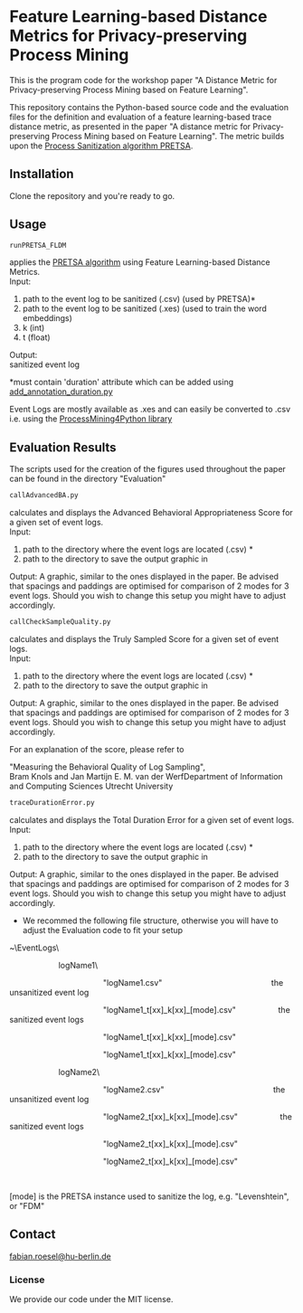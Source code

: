 # Feature Learning-based Distance Metrics for Privacy-preserving Process Mining

This is the program code for the workshop paper "A Distance Metric for Privacy-preserving Process Mining based on Feature Learning".

This repository contains the Python-based source code and the evaluation files for the definition and evaluation of a feature learning-based trace distance metric, as presented in the paper "A distance metric for Privacy-preserving Process Mining based on Feature Learning". 
The metric builds upon the [Process Sanitization algorithm PRETSA](https://github.com/samadeusfp/PRETSA).

## Installation

Clone the repository and you're ready to go.

## Usage

```python
runPRETSA_FLDM
```
applies the [PRETSA algorithm](https://github.com/samadeusfp/PRETSA) using Feature Learning-based Distance Metrics.\
Input:
1) path to the event log to be sanitized (.csv) (used by PRETSA)*
2) path to the event log to be sanitized (.xes) (used to train the word embeddings)
3) k (int)
4) t (float)

Output:\
sanitized event log

*must contain 'duration' attribute which can be added using [add_annotation_duration.py](https://github.com/samadeusfp/PRETSA/blob/master/add_annotation_duration.py)

Event Logs are mostly available as .xes and can easily be converted to .csv i.e. using the [ProcessMining4Python library](https://pm4py.fit.fraunhofer.de/)


## Evaluation Results

The scripts used for the creation of the figures used throughout the paper can be found in the directory "Evaluation"

```python
callAdvancedBA.py
```
calculates and displays the Advanced Behavioral Appropriateness Score for a given set of event logs.\
Input:
1) path to the directory where the event logs are located (.csv) *
2) path to the directory to save the output graphic in

Output: 
A graphic, similar to the ones displayed in the paper. Be advised that spacings and paddings are optimised for comparison of 2 modes for 3 event logs. Should you wish to change this setup you might have to adjust accordingly.

```python
callCheckSampleQuality.py
```
calculates and displays the Truly Sampled Score for a given set of event logs.\
Input:
1) path to the directory where the event logs are located (.csv) *
2) path to the directory to save the output graphic in

Output: 
A graphic, similar to the ones displayed in the paper. Be advised that spacings and paddings are optimised for comparison of 2 modes for 3 event logs. Should you wish to change this setup you might have to adjust accordingly.

For an explanation of the score, please refer to 

"Measuring the Behavioral Quality of Log Sampling",\
Bram Knols and Jan Martijn E. M. van der WerfDepartment of Information and Computing Sciences   Utrecht University


```python
traceDurationError.py
```
calculates and displays the Total Duration Error for a given set of event logs.\
Input:
1) path to the directory where the event logs are located (.csv) *
2) path to the directory to save the output graphic in

Output: 
A graphic, similar to the ones displayed in the paper. Be advised that spacings and paddings are optimised for comparison of 2 modes for 3 event logs. Should you wish to change this setup you might have to adjust accordingly.


* We recommed the following file structure, otherwise you will have to adjust the Evaluation code to fit your setup

~\EventLogs\\

&nbsp;&nbsp;&nbsp;&nbsp;&nbsp;&nbsp;&nbsp;&nbsp;&nbsp;&nbsp;&nbsp;&nbsp;&nbsp;&nbsp;&nbsp;&nbsp;&nbsp;&nbsp;&nbsp;&nbsp;&nbsp;&nbsp;logName1\\

&nbsp;&nbsp;&nbsp;&nbsp;&nbsp;&nbsp;&nbsp;&nbsp;&nbsp;&nbsp;&nbsp;&nbsp;&nbsp;&nbsp;&nbsp;&nbsp;&nbsp;&nbsp;&nbsp;&nbsp;&nbsp;&nbsp;&nbsp;&nbsp;&nbsp;&nbsp;&nbsp;&nbsp;&nbsp;&nbsp;&nbsp;&nbsp;&nbsp;&nbsp;&nbsp;&nbsp;&nbsp;&nbsp;&nbsp;&nbsp;&nbsp;&nbsp;"logName1.csv"&nbsp;&nbsp;&nbsp;&nbsp;&nbsp;&nbsp;&nbsp;&nbsp;&nbsp;&nbsp;&nbsp;&nbsp;&nbsp;&nbsp;&nbsp;&nbsp;&nbsp;&nbsp;&nbsp;&nbsp;&nbsp;&nbsp;&nbsp;&nbsp;&nbsp;&nbsp;&nbsp;&nbsp;&nbsp;&nbsp;&nbsp;&nbsp;&nbsp;&nbsp;&nbsp;&nbsp;&nbsp;&nbsp;&nbsp;&nbsp;&nbsp;&nbsp;&nbsp;&nbsp;&nbsp;&nbsp;&nbsp;&nbsp; the unsanitized event log

&nbsp;&nbsp;&nbsp;&nbsp;&nbsp;&nbsp;&nbsp;&nbsp;&nbsp;&nbsp;&nbsp;&nbsp;&nbsp;&nbsp;&nbsp;&nbsp;&nbsp;&nbsp;&nbsp;&nbsp;&nbsp;&nbsp;&nbsp;&nbsp;&nbsp;&nbsp;&nbsp;&nbsp;&nbsp;&nbsp;&nbsp;&nbsp;&nbsp;&nbsp;&nbsp;&nbsp;&nbsp;&nbsp;&nbsp;&nbsp;&nbsp;                     "logName1_t[xx]\_k[xx]_[mode].csv"&nbsp;&nbsp;&nbsp;&nbsp;&nbsp;&nbsp;&nbsp;&nbsp;&nbsp;&nbsp;&nbsp;&nbsp;&nbsp;&nbsp;&nbsp;&nbsp;&nbsp;&nbsp; the sanitized event logs


&nbsp;&nbsp;&nbsp;&nbsp;&nbsp;&nbsp;&nbsp;&nbsp;&nbsp;&nbsp;&nbsp;&nbsp;&nbsp;&nbsp;&nbsp;&nbsp;&nbsp;&nbsp;&nbsp;&nbsp;&nbsp;&nbsp;&nbsp;&nbsp;&nbsp;&nbsp;&nbsp;&nbsp;&nbsp;&nbsp;&nbsp;&nbsp;&nbsp;&nbsp;&nbsp;&nbsp;&nbsp;&nbsp;&nbsp;&nbsp;&nbsp;&nbsp;"logName1_t[xx]\_k[xx]_[mode].csv"

&nbsp;&nbsp;&nbsp;&nbsp;&nbsp;&nbsp;&nbsp;&nbsp;&nbsp;&nbsp;&nbsp;&nbsp;&nbsp;&nbsp;&nbsp;&nbsp;&nbsp;&nbsp;&nbsp;&nbsp;&nbsp;&nbsp;&nbsp;&nbsp;&nbsp;&nbsp;&nbsp;&nbsp;&nbsp;&nbsp;&nbsp;&nbsp;&nbsp;&nbsp;&nbsp;&nbsp;&nbsp;&nbsp;&nbsp;&nbsp;&nbsp;&nbsp;"logName1_t[xx]\_k[xx]_[mode].csv"

&nbsp;&nbsp;&nbsp;&nbsp;&nbsp;&nbsp;&nbsp;&nbsp;&nbsp;&nbsp;&nbsp;&nbsp;&nbsp;&nbsp;&nbsp;&nbsp;&nbsp;&nbsp;&nbsp;&nbsp;&nbsp;&nbsp;logName2\\

&nbsp;&nbsp;&nbsp;&nbsp;&nbsp;&nbsp;&nbsp;&nbsp;&nbsp;&nbsp;&nbsp;&nbsp;&nbsp;&nbsp;&nbsp;&nbsp;&nbsp;&nbsp;&nbsp;&nbsp;&nbsp;&nbsp;&nbsp;&nbsp;&nbsp;&nbsp;&nbsp;&nbsp;&nbsp;&nbsp;&nbsp;&nbsp;&nbsp;&nbsp;&nbsp;&nbsp;&nbsp;&nbsp;&nbsp;&nbsp;&nbsp;&nbsp;"logName2.csv"&nbsp;&nbsp;&nbsp;&nbsp;&nbsp;&nbsp;&nbsp;&nbsp;&nbsp;&nbsp;&nbsp;&nbsp;&nbsp;&nbsp;&nbsp;&nbsp;&nbsp;&nbsp;&nbsp;&nbsp;&nbsp;&nbsp;&nbsp;&nbsp;&nbsp;&nbsp;&nbsp;&nbsp;&nbsp;&nbsp;&nbsp;&nbsp;&nbsp;&nbsp;&nbsp;&nbsp;&nbsp;&nbsp;&nbsp;&nbsp;&nbsp;&nbsp;&nbsp;&nbsp;&nbsp;&nbsp;&nbsp;&nbsp; the unsanitized event log

&nbsp;&nbsp;&nbsp;&nbsp;&nbsp;&nbsp;&nbsp;&nbsp;&nbsp;&nbsp;&nbsp;&nbsp;&nbsp;&nbsp;&nbsp;&nbsp;&nbsp;&nbsp;&nbsp;&nbsp;&nbsp;&nbsp;&nbsp;&nbsp;&nbsp;&nbsp;&nbsp;&nbsp;&nbsp;&nbsp;&nbsp;&nbsp;&nbsp;&nbsp;&nbsp;&nbsp;&nbsp;&nbsp;&nbsp;&nbsp;&nbsp;                     "logName2_t[xx]\_k[xx]_[mode].csv"&nbsp;&nbsp;&nbsp;&nbsp;&nbsp;&nbsp;&nbsp;&nbsp;&nbsp;&nbsp;&nbsp;&nbsp;&nbsp;&nbsp;&nbsp;&nbsp;&nbsp;&nbsp; the sanitized event logs


&nbsp;&nbsp;&nbsp;&nbsp;&nbsp;&nbsp;&nbsp;&nbsp;&nbsp;&nbsp;&nbsp;&nbsp;&nbsp;&nbsp;&nbsp;&nbsp;&nbsp;&nbsp;&nbsp;&nbsp;&nbsp;&nbsp;&nbsp;&nbsp;&nbsp;&nbsp;&nbsp;&nbsp;&nbsp;&nbsp;&nbsp;&nbsp;&nbsp;&nbsp;&nbsp;&nbsp;&nbsp;&nbsp;&nbsp;&nbsp;&nbsp;&nbsp;"logName2_t[xx]\_k[xx]_[mode].csv"

&nbsp;&nbsp;&nbsp;&nbsp;&nbsp;&nbsp;&nbsp;&nbsp;&nbsp;&nbsp;&nbsp;&nbsp;&nbsp;&nbsp;&nbsp;&nbsp;&nbsp;&nbsp;&nbsp;&nbsp;&nbsp;&nbsp;&nbsp;&nbsp;&nbsp;&nbsp;&nbsp;&nbsp;&nbsp;&nbsp;&nbsp;&nbsp;&nbsp;&nbsp;&nbsp;&nbsp;&nbsp;&nbsp;&nbsp;&nbsp;&nbsp;&nbsp;"logName2_t[xx]\_k[xx]_[mode].csv"

<br/>
            
[mode] is the PRETSA instance used to sanitize the log, e.g. "Levenshtein", or "FDM"
## Contact
fabian.roesel@hu-berlin.de

### License
We provide our code under the MIT license.
